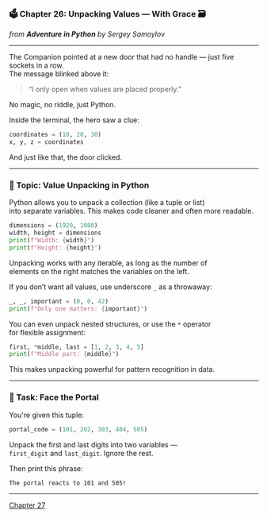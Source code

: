 ### 🗳️ Chapter 26: Unpacking Values — With Grace 🗃️

*from **Adventure in Python** by Sergey Samoylov*

---

The Companion pointed at a new door that had no handle — just five sockets in a row.  
The message blinked above it:

> “I only open when values are placed properly.”  

No magic, no riddle, just Python.

Inside the terminal, the hero saw a clue:

```python
coordinates = (10, 20, 30)
x, y, z = coordinates
```

And just like that, the door clicked.

---

### 🧰 Topic: Value Unpacking in Python

Python allows you to unpack a collection (like a tuple or list)  
into separate variables. This makes code cleaner and often more readable.

```python
dimensions = (1920, 1080)
width, height = dimensions
print(f"Width: {width}")
print(f"Height: {height}")
```

Unpacking works with any iterable, as long as the number of  
elements on the right matches the variables on the left.

If you don’t want all values, use underscore `_` as a throwaway:

```python
_, _, important = (0, 0, 42)
print(f"Only one matters: {important}")
```

You can even unpack nested structures, or use the `*` operator  
for flexible assignment:

```python
first, *middle, last = [1, 2, 3, 4, 5]
print(f"Middle part: {middle}")
```

This makes unpacking powerful for pattern recognition in data.

---

### 🧪 Task: Face the Portal

You're given this tuple:

```python
portal_code = (101, 202, 303, 404, 505)
```

Unpack the first and last digits into two variables —  
`first_digit` and `last_digit`. Ignore the rest.

Then print this phrase:

```
The portal reacts to 101 and 505!
```

---

[Chapter 27](Chapter_27.md)
